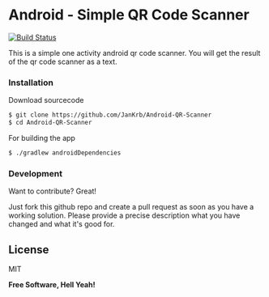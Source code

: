 # Android - Simple QR Code Scanner

[![Build Status](https://circleci.com/gh/JanKrb/Android-QR-Scanner.svg?style=svg)](https://app.circleci.com/pipelines/github/JanKrb/Android-QR-Scanner)

This is a simple one activity android qr code scanner. You will get the result of the qr code scanner as a text.

### Installation

Download sourcecode

```sh
$ git clone https://github.com/JanKrb/Android-QR-Scanner
$ cd Android-QR-Scanner
```

For building the app

```sh
$ ./gradlew androidDependencies
```


### Development

Want to contribute? Great!

Just fork this github repo and create a pull request as soon as you have a working solution. Please provide a precise description what you have changed and what it's good for. 

License
----

MIT


**Free Software, Hell Yeah!**
